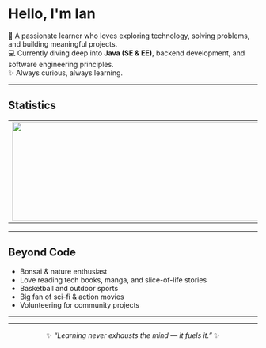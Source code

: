 # Hello, I'm Ian  

🌱 A passionate learner who loves exploring technology, solving problems, and building meaningful projects.  
💻 Currently diving deep into **Java (SE & EE)**, backend development, and software engineering principles.  
✨ Always curious, always learning.  

---
## Statistics  

<table width="100%">
  <tr>
    <td align="left" width="50%">
      <img 
        src="https://github-readme-stats.vercel.app/api?username=iankristoper&show_icons=true&theme=tokyonight" 
        height="200" width="500"/>
    </td>
    <td align="right" width="50%">
      <img 
        src="https://github-readme-stats.vercel.app/api/top-langs/?username=iankristoper&layout=compact&theme=tokyonight" 
        height="200" width="400"/>
    </td>
  </tr>
</table>




---

## Beyond Code  
- Bonsai & nature enthusiast  
- Love reading tech books, manga, and slice-of-life stories  
- Basketball and outdoor sports  
- Big fan of sci-fi & action movies  
- Volunteering for community projects  

---
---

<p align="center">
  ✨ <i>“Learning never exhausts the mind — it fuels it.”</i> ✨
</p>

